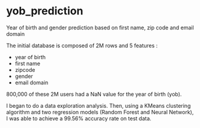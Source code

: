 # yob_prediction
Year of birth and gender prediction based on first name, zip code and email domain

The initial database is composed of 2M rows and 5 features :
- year of birth
- first name
- zipcode
- gender
- email domain

800,000 of these 2M users had a NaN value for the year of birth (yob). 

I began to do a data exploration analysis. Then, using a KMeans clustering algorithm and two regression models (Random Forest and Neural Network), I was able to achieve a 99.56% accuracy rate on test data.
